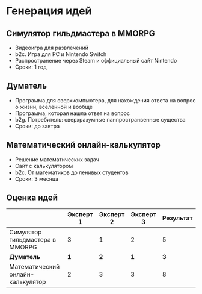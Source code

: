 # Генерация идей
## Симулятор гильдмастера в MMORPG
* Видеоигра для развлечений
* b2c. Игра для PC и Nintendo Switch
* Распространение через Steam и оффициальный сайт Nintendo
* Сроки: 1 год

## Думатель
* Программа для сверхкомпьютера, для нахождения ответа на вопрос о жизни, вселенной и вообще
* Программа, которая нашла ответ на вопрос
* b2g. Потребитель: сверхразумные панпространвенные существа
* Сроки: до завтра

## Математический онлайн-калькулятор
* Решение математических задач
* Сайт с калькулятором
* b2c. От математиков до ленивых студентов
* Сроки: 3 месяца

## Оценка идей

|| Эксперт 1 | Эксперт 2 | Эксперт 3 | Результат |
--- | --- | --- | --- | --- 
Симулятор гильдмастера в MMORPG | 3 | 1 | 2 | 5
**Думатель** | **1** | **2** | **1** | **3**
Математический онлайн-калькулятор  | 2 | 3 | 3 | 8
